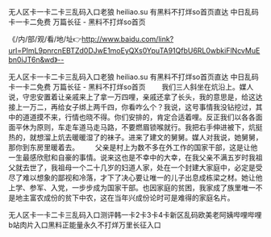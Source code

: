 无人区卡一卡二卡三乱码入口老狼
heiliao.su 有黑料不打烊so首页直达
中日乱码卡一卡二免费
万篇长征 - 黑料不打烊so首页


《/内/部/观/看/地/址👉http://www.baidu.com/link?url=PImL9pnrcnEBTZd0DJwE1moEyQXs0YpuTA91QfbU6RL0wbkiFlNcvMuEbn0iJT6n&wd》--

无人区卡一卡二卡三乱码入口老狼
heiliao.su 有黑料不打烊so首页直达
中日乱码卡一卡二免费
万篇长征 - 黑料不打烊so首页
　　我们三人斜坐在炕沿上。媒人说，守忠安置着让亲戚来上了拿一万四哩，亲戚还拿了长头，我的意思是，给这达接上一万二，再给女子绑上两千四，你看咋么个？我说，这号事情我没钻挖过，其中的道道摸不来，行情也晓不得。你们安排的，肯定合适着哩。反正我们以各各面面平休为原则，车走车道马走马路，不要燃眉锁喉就行。我把右手伸进被下，炕挺热的，就想溜上炕去暖暖湿了的袜子。进来了建文的舅舅。媒人对我说，她舅舅，那你到东房里暖着去。
　　父亲是村上为数不多在外工作的国家干部，这是让他一生最感欣慰和自豪的事情。说来这也是不幸中的大幸，在我父亲不满五岁时我祖父就去世了，我祖母一个二十几岁的妇道人家，处在一个封建大家庭中，必定是受尽了难以想象的鄙视和冷落，才下了决心要让唯一的儿子出息成栋梁之材。她让他上学、参军、入党，一步步成为国家干部。也因家庭的贫困，我家成了族里唯一不是地主富农成份的贫下中农，这在当年兴成份论时可是难得的家庭名片。





无人区卡一卡二卡三乱码入口测评韩一卡2卡3卡4卡新区乱码欧美老阿姨哔哩哔哩b站肉片入口黑料正能量永久不打烊万里长征入口
